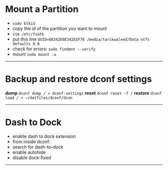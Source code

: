 # Mount a Partition
- `sudo blkid`
- copy the id of the partition you want to mount
- `vim /etc/fsatb`
- put this line 
`UUID=68342E8E342E5F76 /media/tarikwaleed/Data ntfs defaults 0 0`
- check for errors:
    `sudo findmnt --verify`
- mount
    `sudo mount -a`
---
# Backup and restore dconf settings
**dump**
`dconf dump / > dconf-settings`
**reset**
`dconf reset -f /`
**restore**
`dconf load / < ~/dotfiles/dconf/dcon`

---
# Dash to Dock
- enable dash to dock extension
- from inside dconf:
- search for dash-to-dock
- enable autohide
- disable dock-fixed
---

